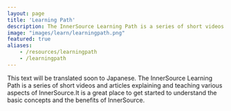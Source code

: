 ```yaml
---
layout: page
title: 'Learning Path'
description: The InnerSource Learning Path is a series of short videos and articles explaining and teaching various aspects of InnerSource. It is a great place to get started to understand the basic concepts and the benefits of InnerSource.
image: "images/learn/learningpath.png"
featured: true
aliases:
    - /resources/learningpath
    - /learningpath
---
```

This text will be translated soon to Japanese.
The InnerSource Learning Path is a series of short videos and articles explaining and teaching various aspects of InnerSource.It is a great place to get started to understand the basic concepts and the benefits of InnerSource.